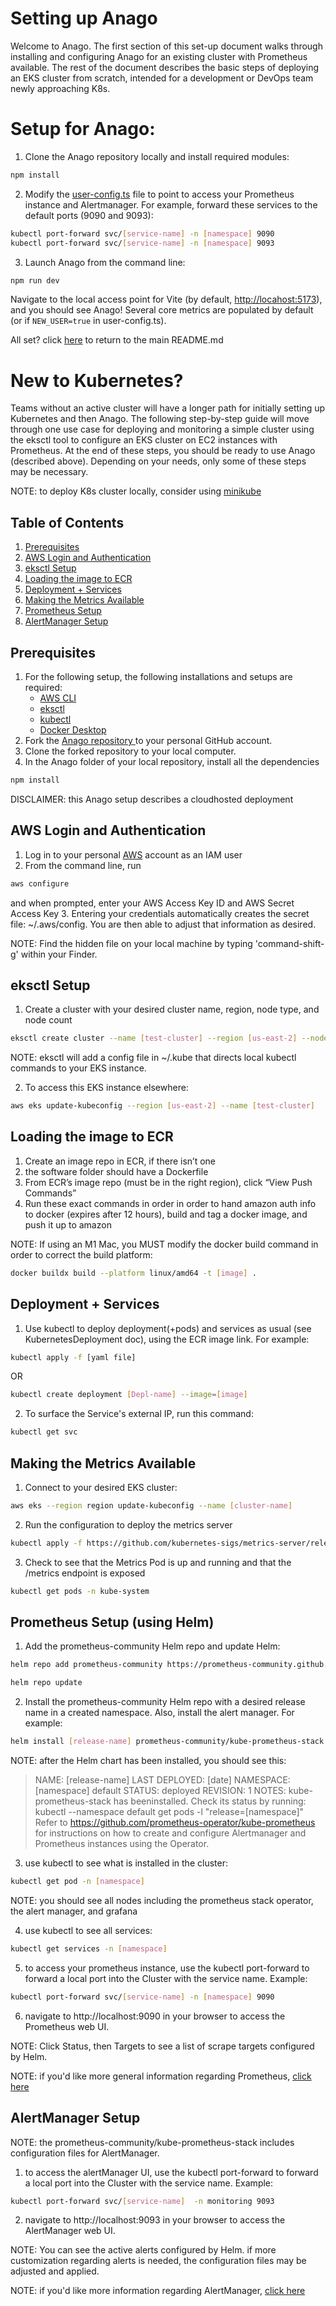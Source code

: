 # Setting up Anago

Welcome to Anago. The first section of this set-up document walks through installing and configuring Anago for an existing cluster with Prometheus available. The rest of the document describes the basic steps of deploying an EKS cluster from scratch, intended for a development or DevOps team newly approaching K8s.

# Setup for Anago:

1. Clone the Anago repository locally and install required modules:

```bash
npm install
```

2. Modify the [user-config.ts](/user-config.ts) file to point to access your Prometheus instance and Alertmanager. For example, forward these services to the default ports (9090 and 9093):

```bash
kubectl port-forward svc/[service-name] -n [namespace] 9090
kubectl port-forward svc/[service-name] -n [namespace] 9093
```

3. Launch Anago from the command line:

```bash
npm run dev
```

Navigate to the local access point for Vite (by default, [http://locahost:5173](http://locahost:5173)), and you should see Anago!
Several core metrics are populated by default (or if `NEW_USER=true` in user-config.ts).

All set? click [here](/README.md) to return to the main README.md

# New to Kubernetes?

Teams without an active cluster will have a longer path for initially setting up Kubernetes and then Anago. The following step-by-step guide will move through one use case for deploying and monitoring a simple cluster using the eksctl tool to configure an EKS cluster on EC2 instances with Prometheus. At the end of these steps, you should be ready to use Anago (described above). Depending on your needs, only some of these steps may be necessary.

NOTE: to deploy K8s cluster locally, consider using [minikube](https://minikube.sigs.k8s.io/docs/)

## Table of Contents

1. [Prerequisites](#Prerequisites)
2. [AWS Login and Authentication](#AWS-Login-and-Authentication)
3. [eksctl Setup](#eksctl-Setup)
4. [Loading the image to ECR](#Loading-the-image-to-ECR)
5. [Deployment + Services](#Deployment-+-Services)
6. [Making the Metrics Available](#Making-the-Metrics-Available)
7. [Prometheus Setup](#Prometheus-Setup-using-Helm)
8. [AlertManager Setup](#AlertManager-Setup)

## Prerequisites

1. For the following setup, the following installations and setups are required:
   - [AWS CLI](https://docs.aws.amazon.com/cli/latest/userguide/getting-started-install.html)
   - [eksctl](https://docs.aws.amazon.com/eks/latest/userguide/eksctl.html)
   - [kubectl](https://kubernetes.io/docs/tasks/tools/)
   - [Docker Desktop](https://www.docker.com/products/docker-desktop/)
1. Fork the <a href="https://github.com/oslabs-beta/anago"> Anago repository </a> to your personal GitHub account.
1. Clone the forked repository to your local computer.
1. In the Anago folder of your local repository, install all the dependencies

```bash
npm install
```

DISCLAIMER: this Anago setup describes a cloudhosted deployment

## AWS Login and Authentication

1. Log in to your personal <a href="aws.amazon.com">AWS</a> account as an IAM user
2. From the command line, run

```bash
aws configure
```

and when prompted, enter your AWS Access Key ID and AWS Secret Access Key 3. Entering your credentials automatically creates the secret file: ~/.aws/config. You are then able to adjust that information as desired.

NOTE: Find the hidden file on your local machine by typing 'command-shift-g' within your Finder.

## eksctl Setup

1. Create a cluster with your desired cluster name, region, node type, and node count

```bash
eksctl create cluster --name [test-cluster] --region [us-east-2] --node-type [t2.micro] --nodes [2]
```

NOTE: eksctl will add a config file in ~/.kube that directs local kubectl commands to your EKS instance.

2. To access this EKS instance elsewhere:

```bash
aws eks update-kubeconfig --region [us-east-2] --name [test-cluster]
```

## Loading the image to ECR

1. Create an image repo in ECR, if there isn’t one
2. the software folder should have a Dockerfile
3. From ECR’s image repo (must be in the right region), click “View Push Commands”
4. Run these exact commands in order in order to hand amazon auth info to docker (expires after 12 hours), build and tag a docker image, and push it up to amazon

NOTE: If using an M1 Mac, you MUST modify the docker build command in order to correct the build platform:

```bash
docker buildx build --platform linux/amd64 -t [image] .
```

## Deployment + Services

1. Use kubectl to deploy deployment(+pods) and services as usual (see KubernetesDeployment doc), using the ECR image link. For example:

```bash
kubectl apply -f [yaml file]
```

OR

```bash
kubectl create deployment [Depl-name] --image=[image]
```

2. To surface the Service's external IP, run this command:

```bash
kubectl get svc
```

## Making the Metrics Available

1. Connect to your desired EKS cluster:

```bash
aws eks --region region update-kubeconfig --name [cluster-name]
```

2. Run the configuration to deploy the metrics server

```bash
kubectl apply -f https://github.com/kubernetes-sigs/metrics-server/releases/latest/download/components.yaml
```

3. Check to see that the Metrics Pod is up and running and that the /metrics endpoint is exposed

```bash
kubectl get pods -n kube-system
```

## Prometheus Setup (using Helm)

1. Add the prometheus-community Helm repo and update Helm:

```bash
helm repo add prometheus-community https://prometheus-community.github.io/helm-charts
```

```bash
helm repo update
```

2. Install the prometheus-community Helm repo with a desired release name in a created namespace. Also,
   install the alert manager. For example:

```bash
helm install [release-name] prometheus-community/kube-prometheus-stack --namespace [namespace] --create-namespace --set alertmanager.persistentVolume.storageClass="gp2",server.persistentVolume.storageClass="gp2"
```

NOTE: after the Helm chart has been installed, you should see this:

> NAME: [release-name] LAST DEPLOYED: [date] NAMESPACE: [namespace] default
> STATUS: deployed REVISION: 1 NOTES: kube-prometheus-stack has beeninstalled.
> Check its status by running: kubectl --namespace default get pods -l
> "release=[namespace]" Refer to
> https://github.com/prometheus-operator/kube-prometheus for instructions on how
> to create and configure Alertmanager and Prometheus instances using the
> Operator.

3. use kubectl to see what is installed in the cluster:

```bash
kubectl get pod -n [namespace]
```

NOTE: you should see all nodes including the prometheus stack operator, the alert manager, and grafana

4. use kubectl to see all services:

```bash
kubectl get services -n [namespace]
```

5. to access your prometheus instance, use the kubectl port-forward to forward a local port into the Cluster with the service name. Example:

```bash
kubectl port-forward svc/[service-name] -n [namespace] 9090
```

6. navigate to http://localhost:9090 in your browser to access the Prometheus web UI.

NOTE: Click Status, then Targets to see a list of scrape targets configured by Helm.

NOTE: if you'd like more general information regarding Prometheus, [click here](./dev/prometheusREADME.md)

## AlertManager Setup

NOTE: the prometheus-community/kube-prometheus-stack includes configuration files for AlertManager.

1. to access the alertManager UI, use the kubectl port-forward to forward a local port into the Cluster with the service name. Example:

```bash
kubectl port-forward svc/[service-name]  -n monitoring 9093
```

2. navigate to http://localhost:9093 in your browser to access the AlertManager web UI.

NOTE: You can see the active alerts configured by Helm. if more customization regarding alerts is needed, the configuration files may be adjusted and applied.

NOTE: if you'd like more information regarding AlertManager, [click here](./dev/alertManagerInfo.md)
